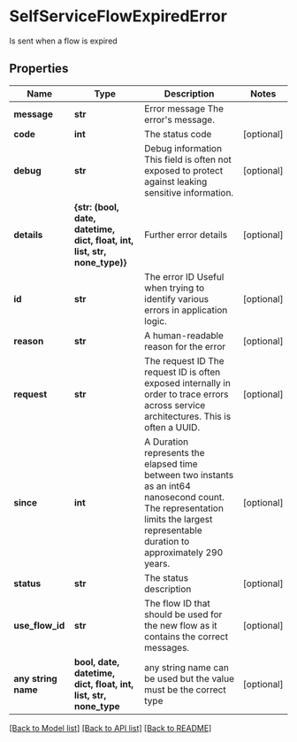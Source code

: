 # SelfServiceFlowExpiredError

Is sent when a flow is expired

## Properties
Name | Type | Description | Notes
------------ | ------------- | ------------- | -------------
**message** | **str** | Error message  The error&#39;s message. | 
**code** | **int** | The status code | [optional] 
**debug** | **str** | Debug information  This field is often not exposed to protect against leaking sensitive information. | [optional] 
**details** | **{str: (bool, date, datetime, dict, float, int, list, str, none_type)}** | Further error details | [optional] 
**id** | **str** | The error ID  Useful when trying to identify various errors in application logic. | [optional] 
**reason** | **str** | A human-readable reason for the error | [optional] 
**request** | **str** | The request ID  The request ID is often exposed internally in order to trace errors across service architectures. This is often a UUID. | [optional] 
**since** | **int** | A Duration represents the elapsed time between two instants as an int64 nanosecond count. The representation limits the largest representable duration to approximately 290 years. | [optional] 
**status** | **str** | The status description | [optional] 
**use_flow_id** | **str** | The flow ID that should be used for the new flow as it contains the correct messages. | [optional] 
**any string name** | **bool, date, datetime, dict, float, int, list, str, none_type** | any string name can be used but the value must be the correct type | [optional]

[[Back to Model list]](../README.md#documentation-for-models) [[Back to API list]](../README.md#documentation-for-api-endpoints) [[Back to README]](../README.md)


